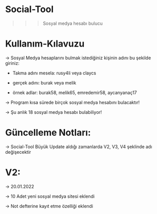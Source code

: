 # Social-Tool
 >>> Sosyal medya hesabı bulucu

# Kullanım-Kılavuzu

-> Sosyal Medya hesaplarını bulmak istediğiniz kişinin adını bu şekilde giriniz:

- Takma adını mesela: rusy4li veya claycs

- gerçek adını: burak veya melik

- örnek adlar: burak58, melik65, emredemir58, aycanyanaç17

-> Program kısa sürede birçok sosyal medya hesabını bulacaktır!

-> Şu anlık 18 sosyal medya hesabı bulabiliyor!

# Güncelleme Notları:

-> Social-Tool Büyük Update aldığı zamanlarda V2, V3, V4 şeklinde adı değişecektir

# V2:
-> 20.01.2022

-> 10 Adet yeni sosyal medya sitesi eklendi

-> Not defterine kayıt etme özelliği eklendi


